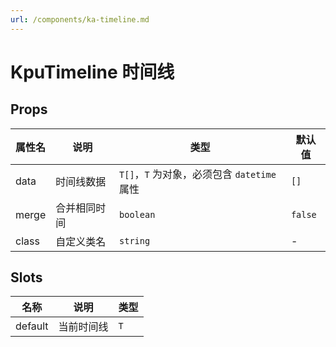 ```yaml
---
url: /components/ka-timeline.md
---
```

# KpuTimeline 时间线

## Props

| 属性名 | 说明         | 类型                                        | 默认值  |
| ------ | ------------ | ------------------------------------------- | ------- |
| data   | 时间线数据   | `T[]`，`T` 为对象，必须包含 `datetime` 属性 | `[]`    |
| merge  | 合并相同时间 | `boolean`                                   | `false` |
| class  | 自定义类名   | `string`                                    | -       |

## Slots

| 名称    | 说明       | 类型 |
| ------- | ---------- | ---- |
| default | 当前时间线 | `T`  |
